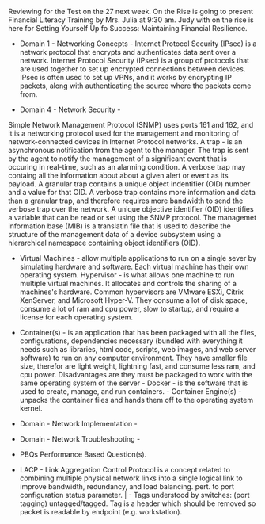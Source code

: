 Reviewing for the Test on the 27 next week. On the Rise is going to present Financial Literacy Training by Mrs. Julia  at 9:30 am. Judy with on the rise is here for Setting Yourself Up fo Success: Maintaining Financial Resilience.

- Domain 1 - Networking Concepts - Internet Protocol Security (IPsec) is a network protocol that encrypts and authenticates data sent over a network. Internet Protocol Security (IPsec) is a group of protocols that are used together to set up encrypted connections between devices. IPsec is often used to set up VPNs, and it works by encrypting IP packets, along with authenticating the source where the packets come from.

- Domain 4 - Network Security - 

Simple Network Management Protocol (SNMP) uses ports 161 and 162, and it is a networking protocol used for the management and monitoring of network-connected devices in Internet Protocol networks. 
A trap - is an asynchronous notification from the agent to the manager. The trap is sent by the agent to notify the management of a significant event that is occuring in real-time, such as an alarming condition.
A verbose trap may containg all the information about about a given alert or event as its payload. A granular trap contains a unique object indentifier (OID) number and a value for that OID.
A verbose trap contains more information and data than a granular trap, and therefore requires more bandwidth to send the verbose trap over the network.
A unique objective identifier (OID) identifies a variable that can be read or set using the SNMP protocol.
The managemet information base (MIB) is a translatin file that is used to describe the structure of the management data of a device subsystem using a hierarchical namespace containing object identifiers (OID).

- Virtual Machines - allow multiple applications to run on a single sever by simulating hardware and software. Each virtual machine has their own operating system. Hypervisor - is what allows one machine to run multiple virtual machines. It allocates and controls the sharing of a machines's hardware. Common hypervisors are VMware ESXi, Citrix XenServer, and Microsoft Hyper-V. They consume a lot of disk space, consume a lot of ram and cpu power, slow to startup, and require a license for each operating system.

- Container(s) - is an application that has been packaged with all the files, configurations, dependencies necessary (bundled with everything it needs such as libraries, html code, scripts, web images, and web server software) to run on any computer environment. They have smaller file size, therefor are light weight, lightning fast, and consume less ram, and cpu power. Disadvantages are they must be packaged to work with the same operating system of the server - Docker - is the software that is used to create, manage, and run containers. - Container Engine(s) - unpacks the container files and hands them off to the operating system kernel.

- Domain - Network Implementation -

- Domain - Network Troubleshooting -

- PBQs Performance Based Question(s).
- LACP - Link Aggregation Control Protocol is a concept related to combining multiple physical network links into a single logical link to improve bandwidth, redundancy, and load balancing. pert. to port configuration status parameter. | - Tags understood by switches: (port tagging) untagged/tagged. Tag is a header which should be removed so packet is readable by endpoint (e.g. workstation).
